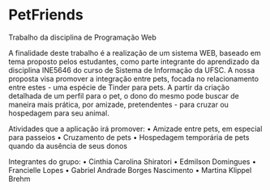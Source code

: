 # PetFriends
Trabalho da disciplina de Programação Web

A finalidade deste trabalho é a realização de um sistema WEB, baseado em tema proposto pelos estudantes, como parte integrante do aprendizado da disciplina INE5646 do curso de Sistema de Informação da UFSC.
A nossa proposta visa promover a integração entre pets, focada no relacionamento entre estes - uma espécie de Tinder para pets. A partir da criação detalhada de um perfil para o pet, o dono do mesmo pode buscar de maneira mais prática, por amizade, pretendentes - para cruzar ou hospedagem para seu animal.

Atividades que a aplicação irá promover:
•	Amizade entre pets, em especial para passeios
•	Cruzamento de pets
•	Hospedagem temporária de pets quando da ausência de seus donos

Integrantes do grupo:
•	Cinthia Carolina Shiratori
•	Edmilson Domingues
•	Francielle Lopes
•	Gabriel Andrade Borges Nascimento
•	Martina Klippel Brehm
